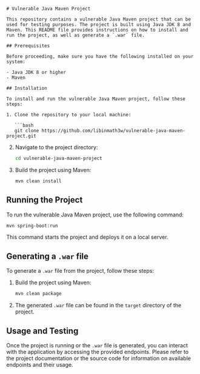 
```
# Vulnerable Java Maven Project

This repository contains a vulnerable Java Maven project that can be used for testing purposes. The project is built using Java JDK 8 and Maven. This README file provides instructions on how to install and run the project, as well as generate a `.war` file.

## Prerequisites

Before proceeding, make sure you have the following installed on your system:

- Java JDK 8 or higher
- Maven

## Installation

To install and run the vulnerable Java Maven project, follow these steps:

1. Clone the repository to your local machine:

   ```bash
   git clone https://github.com/libinmath3w/vulnerable-java-maven-project.git
   ```

2. Navigate to the project directory:

   ```bash
   cd vulnerable-java-maven-project
   ```

3. Build the project using Maven:

   ```bash
   mvn clean install
   ```

## Running the Project

To run the vulnerable Java Maven project, use the following command:

```bash
mvn spring-boot:run
```

This command starts the project and deploys it on a local server.

## Generating a `.war` file

To generate a `.war` file from the project, follow these steps:

1. Build the project using Maven:

   ```bash
   mvn clean package
   ```

2. The generated `.war` file can be found in the `target` directory of the project.

## Usage and Testing

Once the project is running or the `.war` file is generated, you can interact with the application by accessing the provided endpoints. Please refer to the project documentation or the source code for information on available endpoints and their usage.

